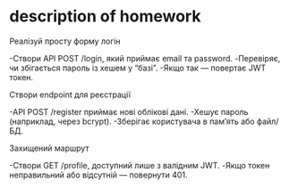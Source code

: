 # description of homework

 Реалізуй просту форму логін

 -Створи API POST /login, який приймає email та password.
 -Перевіряє, чи збігається пароль із хешем у “базі”.
 -Якщо так — повертає JWT токен.

Створи endpoint для реєстрації

-API POST /register приймає нові облікові дані.
-Хешує пароль (наприклад, через bcrypt).
-Зберігає користувача в пам’ять або файл/БД.

Захищений маршрут

-Створи GET /profile, доступний лише з валідним JWT.
-Якщо токен неправильний або відсутній — повернути 401.
